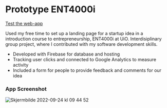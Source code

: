 # Prototype ENT4000i
[Test the web-app](https://ent4000i.web.app)

Used my free time to set up a landing page for a startup idea in a introduction course to entrepreneurship, ENT4000i at UiO. Interdisiplinary group project, where I contributed with my software development skills.
* Developed with Firebase for database and hosting
* Tracking user clicks and connected to Google Analytics to measure activity
* Included a form for people to provide feedback and comments for our idea

### App Screenshot
![Skjermbilde 2022-09-24 kl  09 44 52](https://user-images.githubusercontent.com/112027911/192086707-a2c90b35-0c7f-4b22-a69a-dd8a7bdfa4bb.png)


